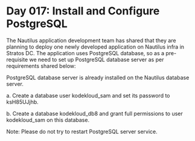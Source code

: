 # Day 017: Install and Configure PostgreSQL
The Nautilus application development team has shared that they are planning to deploy one newly developed application on Nautilus infra in Stratos DC. The application uses PostgreSQL database, so as a pre-requisite we need to set up PostgreSQL database server as per requirements shared below:



PostgreSQL database server is already installed on the Nautilus database server.


a. Create a database user kodekloud_sam and set its password to ksH85UJjhb.


b. Create a database kodekloud_db8 and grant full permissions to user kodekloud_sam on this database.


Note: Please do not try to restart PostgreSQL server service.